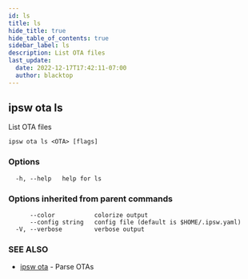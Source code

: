 ```yaml
---
id: ls
title: ls
hide_title: true
hide_table_of_contents: true
sidebar_label: ls
description: List OTA files
last_update:
  date: 2022-12-17T17:42:11-07:00
  author: blacktop
---
```

## ipsw ota ls

List OTA files

```
ipsw ota ls <OTA> [flags]
```

### Options

```
  -h, --help   help for ls
```

### Options inherited from parent commands

```
      --color           colorize output
      --config string   config file (default is $HOME/.ipsw.yaml)
  -V, --verbose         verbose output
```

### SEE ALSO

* [ipsw ota](/docs/cli/ipsw/ota)	 - Parse OTAs

